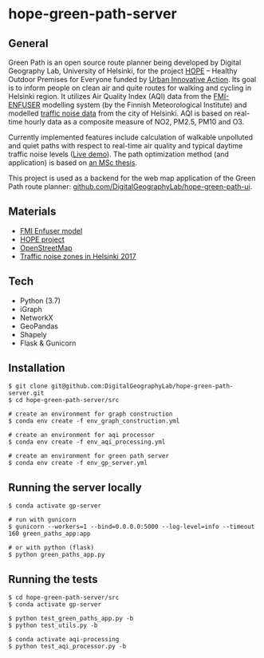 # hope-green-path-server

## General
Green Path is an open source route planner being developed by Digital Geography Lab, University of Helsinki, for the project [HOPE](https://ilmanlaatu.eu/briefly-in-english/) – Healthy Outdoor Premises for Everyone funded by [Urban Innovative Action](https://www.uia-initiative.eu/en). Its goal is to inform people on clean air and quite routes for walking and cycling in Helsinki region. It utilizes Air Quality Index (AQI) data from the [FMI-ENFUSER](https://en.ilmatieteenlaitos.fi/environmental-information-fusion-service) modelling system (by the Finnish Meteorological Institute) and modelled [traffic noise data](https://hri.fi/data/en_GB/dataset/helsingin-kaupungin-meluselvitys-2017) from the city of Helsinki. AQI is based on real-time hourly data as a composite measure of NO2, PM2.5, PM10 and O3. 

Currently implemented features include calculation of walkable unpolluted and quiet paths with respect to real-time air quality and typical daytime traffic noise levels ([Live demo](https://green-paths.web.app/)). The path optimization method (and application) is based on [an MSc thesis](https://github.com/hellej/quiet-paths-msc). 

This project is used as a backend for the web map application of the Green Path route planner: [github.com/DigitalGeographyLab/hope-green-path-ui](https://github.com/DigitalGeographyLab/hope-green-path-ui).

## Materials
* [FMI Enfuser model](https://en.ilmatieteenlaitos.fi/environmental-information-fusion-service)
* [HOPE project](https://ilmanlaatu.eu/briefly-in-english/)
* [OpenStreetMap](https://www.openstreetmap.org/about/) 
* [Traffic noise zones in Helsinki 2017](https://hri.fi/data/en_GB/dataset/helsingin-kaupungin-meluselvitys-2017)

## Tech
* Python (3.7)
* iGraph
* NetworkX
* GeoPandas
* Shapely
* Flask & Gunicorn

## Installation
```
$ git clone git@github.com:DigitalGeographyLab/hope-green-path-server.git
$ cd hope-green-path-server/src

# create an environment for graph construction
$ conda env create -f env_graph_construction.yml

# create an environment for aqi processor
$ conda env create -f env_aqi_processing.yml

# create an environment for green path server
$ conda env create -f env_gp_server.yml
```

## Running the server locally
```
$ conda activate gp-server

# run with gunicorn
$ gunicorn --workers=1 --bind=0.0.0.0:5000 --log-level=info --timeout 160 green_paths_app:app

# or with python (flask)
$ python green_paths_app.py
```

## Running the tests
```
$ cd hope-green-path-server/src
$ conda activate gp-server

$ python test_green_paths_app.py -b
$ python test_utils.py -b

$ conda activate aqi-processing
$ python test_aqi_processor.py -b
```
